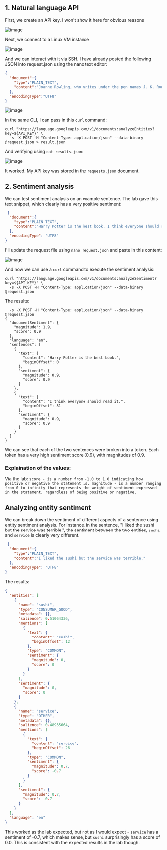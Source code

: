 ## 1. Natural language API

First, we create an API key. I won't show it here for obvious reasons

![image](https://github.com/user-attachments/assets/8705f8d5-dc49-4a4b-8f0e-a25a73304c9b)

Next, we connect to a Linux VM instance

![image](https://github.com/user-attachments/assets/12432145-e561-495e-8645-2c56b863eca2)

And we can interact with it via SSH. I have already posted the following JSON into request.json using the nano text editor:

```json
{
  "document":{
    "type":"PLAIN_TEXT",
    "content":"Joanne Rowling, who writes under the pen names J. K. Rowling and Robert Galbraith, is a British novelist and screenwriter who wrote the Harry Potter fantasy series."
  },
  "encodingType":"UTF8"
}
```

![image](https://github.com/user-attachments/assets/2d0e5fb2-3ffe-4c66-8439-24323b6a3102)

In the same CLI, I can pass in this `curl` command:

```curl
curl "https://language.googleapis.com/v1/documents:analyzeEntities?key=${API_KEY}" \
  -s -X POST -H "Content-Type: application/json" --data-binary @request.json > result.json
```
And verifying using `cat results.json`:

![image](https://github.com/user-attachments/assets/8b0d7810-a70e-4ab7-8338-b54b67384c19)

It worked. My API key was stored in the `requests.json` document.

## 2. Sentiment analysis

We can test sentiment analysis on an example sentence. The lab gave this text snippet, which clearly has a very positive sentiment:

```json
 {
  "document":{
    "type":"PLAIN_TEXT",
    "content":"Harry Potter is the best book. I think everyone should read it."
  },
  "encodingType": "UTF8"
}
```

I'll update the request file using `nano request.json` and paste in this content:

![image](https://github.com/user-attachments/assets/76b21278-3b00-46a9-b7a1-9da833cdd3de)

And now we can use a `curl` command to execute the sentiment analysis:

```curl
curl "https://language.googleapis.com/v1/documents:analyzeSentiment?key=${API_KEY}" \
  -s -X POST -H "Content-Type: application/json" --data-binary @request.json
```

The results:

```=${API_KEY}" \
  -s -X POST -H "Content-Type: application/json" --data-binary @request.json
{
  "documentSentiment": {
    "magnitude": 1.9,
    "score": 0.9
  },
  "language": "en",
  "sentences": [
    {
      "text": {
        "content": "Harry Potter is the best book.",
        "beginOffset": 0
      },
      "sentiment": {
        "magnitude": 0.9,
        "score": 0.9
      }
    },
    {
      "text": {
        "content": "I think everyone should read it.",
        "beginOffset": 31
      },
      "sentiment": {
        "magnitude": 0.9,
        "score": 0.9
      }
    }
  ]
}
```

We can see that each of the two sentences were broken into a token. Each token has a very high sentiment score (0.9), with magnitudes of 0.9.

### Explaination of the values:

Via the lab:
`score - is a number from -1.0 to 1.0 indicating how positive or negative the statement is.
magnitude - is a number ranging from 0 to infinity that represents the weight of sentiment expressed in the statement, regardless of being positive or negative.`

## Analyzing entity sentiment

We can break down the sentiment of different aspects of a sentence using entity sentiment analysis. For instance, in the sentence, "I liked the sushi but the service was terrible.", the sentiment between the two entities, `sushi` and `service` is clearly very different.

```json
 {
  "document":{
    "type":"PLAIN_TEXT",
    "content":"I liked the sushi but the service was terrible."
  },
  "encodingType": "UTF8"
}
```

The results:

```json
{
  "entities": [
    {
      "name": "sushi",
      "type": "CONSUMER_GOOD",
      "metadata": {},
      "salience": 0.51064336,
      "mentions": [
        {
          "text": {
            "content": "sushi",
            "beginOffset": 12
          },
          "type": "COMMON",
          "sentiment": {
            "magnitude": 0,
            "score": 0
          }
        }
      ],
      "sentiment": {
        "magnitude": 0,
        "score": 0
      }
    },
    {
      "name": "service",
      "type": "OTHER",
      "metadata": {},
      "salience": 0.48935664,
      "mentions": [
        {
          "text": {
            "content": "service",
            "beginOffset": 26
          },
          "type": "COMMON",
          "sentiment": {
            "magnitude": 0.7,
            "score": -0.7
          }
        }
      ],
      "sentiment": {
        "magnitude": 0.7,
        "score": -0.7
      }
    }
  ],
  "language": "en"
}
```

This worked as the lab expected, but not as I would expect - `service` has a sentiment of -0.7, which makes sense, but `sushi` surprisingly has a score of 0.0. This is consistent with the expected results in the lab though.
